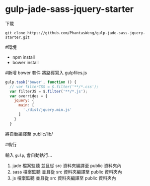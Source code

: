 # gulp-jade-sass-jquery-starter

下載

```
git clone https://github.com/PhantasWeng/gulp-jade-sass-jquery-starter.git
```

#環境
- npm install
- bower install

#新增 bower 套件
將路徑寫入 gulpfiles.js

```js
gulp.task('bower', function () {
  // var filterCSS = $.filter('**/*.css');
  var filterJS = $.filter('**/*.js');
  var overrides = {
    jquery: {
      main: [
        './dist/jquery.min.js'
      ]
    }
  }
```
將自動編譯至 public/lib/

#執行

輸入 `gulp`, 會自動執行...

1. jade 檔案監聽 並且從 src 資料夾編譯至 public 資料夾內
2. sass 檔案監聽 並且從 src 資料夾編譯至 public 資料夾內
3. js 檔案監聽 並且從 src 資料夾編譯至 public 資料夾內

